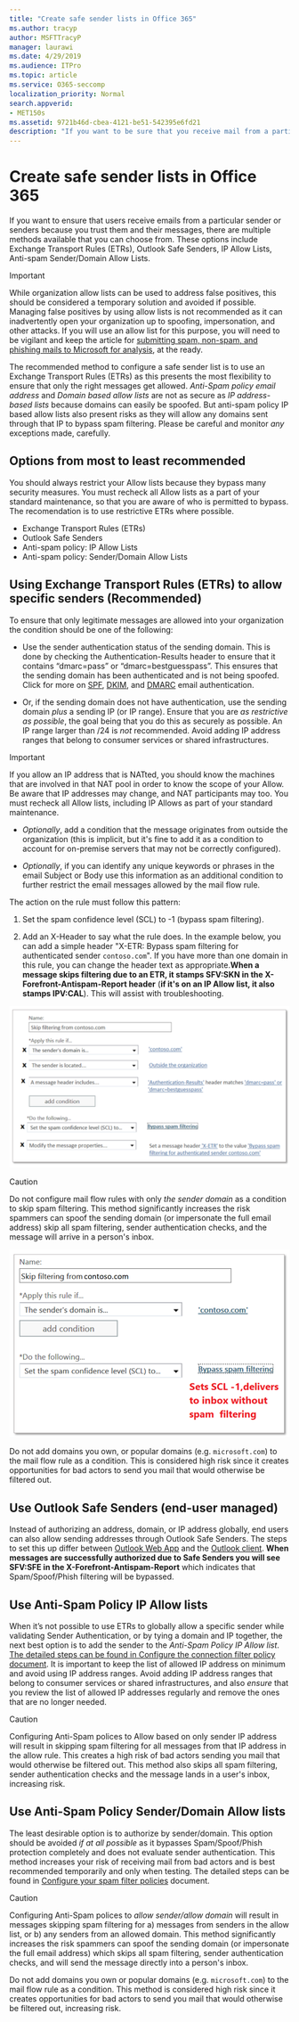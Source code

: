 ```yaml
---
title: "Create safe sender lists in Office 365"
ms.author: tracyp
author: MSFTTracyP
manager: laurawi
ms.date: 4/29/2019
ms.audience: ITPro
ms.topic: article
ms.service: O365-seccomp
localization_priority: Normal
search.appverid:
- MET150s
ms.assetid: 9721b46d-cbea-4121-be51-542395e6fd21
description: "If you want to be sure that you receive mail from a particular sender, because you trust them and their messages, you can adjust your allow list in a spam filter policy in the Exchange admin center."
---
```


# Create safe sender lists in Office 365

If you want to ensure that users receive emails from a particular sender or senders because you trust them and their messages, there are multiple methods available that you can choose from. These options include Exchange Transport Rules (ETRs), Outlook Safe Senders, IP Allow Lists, Anti-spam Sender/Domain Allow Lists.

> [!IMPORTANT]
> While organization allow lists can be used to address false positives, this should be considered a temporary solution and avoided if possible. Managing false positives by using allow lists is not recommended as it can inadvertently open your organization up to spoofing, impersonation, and other attacks. If you will use an allow list for this purpose, you will need to be vigilant and keep the article for [submitting spam, non-spam, and phishing mails to Microsoft for analysis](https://docs.microsoft.com/en-us/office365/SecurityCompliance/submit-spam-non-spam-and-phishing-scam-messages-to-microsoft-for-analysis), at the ready.

The recommended method to configure a safe sender list is to use an Exchange Transport Rules (ETRs) as this presents the most flexibility to ensure that only the right messages get allowed. *Anti-Spam policy email address* and *Domain based allow lists* are not as secure as *IP address-based lists* because domains can easily be spoofed. But anti-spam policy IP based allow lists also present risks as they will allow any domains sent through that IP to bypass spam filtering. Please be careful and monitor *any* exceptions made, carefully.

## Options from most to least recommended

You should always restrict your Allow lists because they bypass many security measures. You must recheck all Allow lists as a part of your standard maintenance, so that you are aware of who is permitted to bypass. The recomendation is to use restrictive ETRs where possible.

- Exchange Transport Rules (ETRs)
- Outlook Safe Senders
- Anti-spam policy: IP Allow Lists
- Anti-spam policy: Sender/Domain Allow Lists

## Using Exchange Transport Rules (ETRs) to allow specific senders (Recommended)

To ensure that only legitimate messages are allowed into your organization the condition should be one of the following:

- Use the sender authentication status of the sending domain. This is done by checking the Authentication-Results header to ensure that it contains “dmarc=pass” or “dmarc=bestguesspass”. This ensures that the sending domain has been authenticated and is not being spoofed. Click for more on [SPF](https://docs.microsoft.com/en-us/office365/SecurityCompliance/set-up-spf-in-office-365-to-help-prevent-spoofing), [DKIM](https://docs.microsoft.com/en-us/office365/SecurityCompliance/use-dkim-to-validate-outbound-email), and [DMARC](https://docs.microsoft.com/en-us/office365/SecurityCompliance/use-dmarc-to-validate-email) email authentication.

- Or, if the sending domain does not have authentication, use the sending domain *plus* a sending IP (or IP range). Ensure that you are *as restrictive as possible*, the goal being that you do this as securely as possible. An IP range larger than /24 is *not* recommended. Avoid adding IP address ranges that belong to consumer services or shared infrastructures.

> [!IMPORTANT]
> If you allow an IP address that is NATted, you should know the machines that are involved in that NAT pool in order to know the scope of your Allow. Be aware that IP addresses may change, and NAT participants may too. You must recheck all Allow lists, including IP Allows as part of your standard maintenance.

- *Optionally*, add a condition that the message originates from outside the organization (this is implicit, but it's fine to add it as a condition to account for on-premise servers that may not be correctly configured).

- *Optionally*, if you can identify any unique keywords or phrases in the email Subject or Body use this information as an additional condition to further restrict the email messages allowed by the mail flow rule.

The action on the rule must follow this pattern:

1. Set the spam confidence level (SCL) to -1 (bypass spam filtering).

2. Add an X-Header to say what the rule does. In the example below, you can add a simple header "X-ETR: Bypass spam filtering for authenticated sender `contoso.com`". If you have more than one domain in this rule, you can change the header text as appropriate.**When a message skips filtering due to an ETR, it stamps SFV:SKN in the X-Forefront-Antispam-Report header** (**if it's on an IP Allow list, it also stamps IPV:CAL**). This will assist with troubleshooting.

![GUI for bypassing spam filtering.](media/1_AllowList_SkipFilteringFromContoso.png)

> [!CAUTION]
> Do not configure mail flow rules with only *the sender domain* as a condition to skip spam filtering. This method significantly increases the risk spammers can spoof the sending domain (or impersonate the full email address) skip all spam filtering, sender authentication checks, and the message will arrive in a person's inbox.

![How to se the SCL to minus-one.](media/2_AllowList_SetsSCLMinus1.png)

Do not add domains you own, or popular domains (e.g. `microsoft.com`) to the mail flow rule as a condition. This is considered high risk since it creates opportunities for bad actors to send you mail that would otherwise be filtered out.

## Use Outlook Safe Senders (end-user managed)

Instead of authorizing an address, domain, or IP address globally, end users can also allow sending addresses through Outlook Safe Senders. The steps to set this up differ between [Outlook Web App](https://support.office.com/en-us/article/block-or-allow-junk-email-settings-48c9f6f7-2309-4f95-9a4d-de987e880e46) and the [Outlook client](https://support.office.com/en-us/article/overview-of-the-junk-email-filter-5ae3ea8e-cf41-4fa0-b02a-3b96e21de089). **When messages are successfully authorized due to Safe Senders you will see SFV:SFE in the X-Forefront-Antispam-Report** which indicates that Spam/Spoof/Phish filtering will be bypassed.

## Use Anti-Spam Policy IP Allow lists

When it’s not possible to use ETRs to globally allow a specific sender while validating Sender Authentication, or by tying a domain and IP together, the next best option is to add the sender to the *Anti-Spam Policy IP Allow list*. [The detailed steps can be found in Configure the connection filter policy document](https://docs.microsoft.com/en-us/office365/securitycompliance/configure-the-connection-filter-policy). It is important to keep the list of allowed IP address on minimum and avoid using IP address ranges. Avoid adding IP address ranges that belong to consumer services or shared infrastructures, and also *ensure* that you review the list of allowed IP addresses regularly and remove the ones that are no longer needed.

> [!CAUTION]
> Configuring Anti-Spam polices to Allow based on only sender IP address will result in skipping spam filtering for all messages from that IP address in the allow rule. This creates a high risk of bad actors sending you mail that would otherwise be filtered out. This method also skips all spam filtering, sender authentication checks and the message lands in a user's inbox, increasing risk.

## Use Anti-Spam Policy Sender/Domain Allow lists

The least desirable option is to authorize by sender/domain. This option should be avoided *if at all possible* as it bypasses Spam/Spoof/Phish protection completely and does not evaluate sender authentication. This method increases your risk of receiving mail from bad actors and is best recommended temporarily and only when testing. The detailed steps can be found in [Configure your spam filter policies](https://docs.microsoft.com/en-us/office365/securitycompliance/configure-your-spam-filter-policies) document.

> [!CAUTION]
> Configuring Anti-Spam polices to *allow sender/allow domain* will result in messages skipping spam filtering for a) messages from senders in the allow list, or b) any senders from an allowed domain. This method significantly increases the risk spammers can spoof the sending domain (or impersonate the full email address) which skips all spam filtering, sender authentication checks, and will send the message directly into a person's inbox.
> 
> Do not add domains you own or popular domains (e.g. `microsoft.com`) to the mail flow rule as a condition. This method is considered high risk since it creates opportunities for bad actors to send you mail that would otherwise be filtered out, increasing risk.
